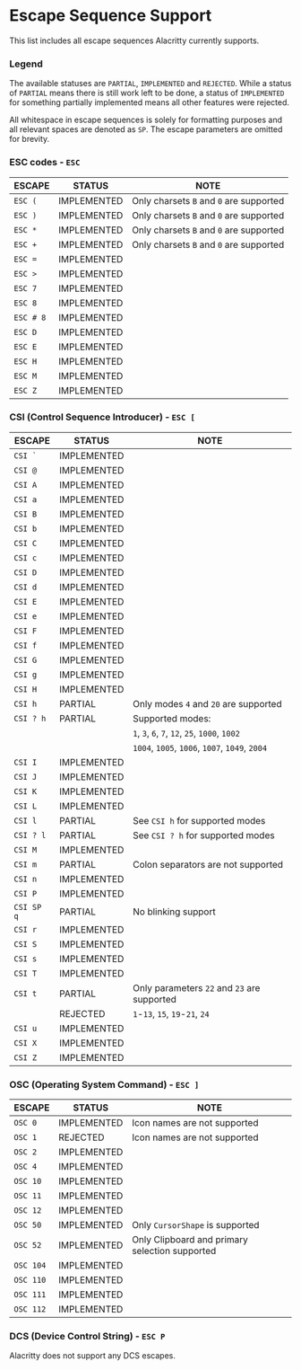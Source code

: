 # Escape Sequence Support

This list includes all escape sequences Alacritty currently supports.

### Legend

The available statuses are `PARTIAL`, `IMPLEMENTED` and `REJECTED`. While a
status of `PARTIAL` means there is still work left to be done, a status of
`IMPLEMENTED` for something partially implemented means all other features were
rejected.

All whitespace in escape sequences is solely for formatting purposes and all
relevant spaces are denoted as `SP`. The escape parameters are omitted for
brevity.

### ESC codes - `ESC`

| ESCAPE    | STATUS      | NOTE                                               |
| --------- | ----------- | -------------------------------------------------- |
| `ESC (`   | IMPLEMENTED | Only charsets `B` and `0` are supported            |
| `ESC )`   | IMPLEMENTED | Only charsets `B` and `0` are supported            |
| `ESC *`   | IMPLEMENTED | Only charsets `B` and `0` are supported            |
| `ESC +`   | IMPLEMENTED | Only charsets `B` and `0` are supported            |
| `ESC =`   | IMPLEMENTED |                                                    |
| `ESC >`   | IMPLEMENTED |                                                    |
| `ESC 7`   | IMPLEMENTED |                                                    |
| `ESC 8`   | IMPLEMENTED |                                                    |
| `ESC # 8` | IMPLEMENTED |                                                    |
| `ESC D`   | IMPLEMENTED |                                                    |
| `ESC E`   | IMPLEMENTED |                                                    |
| `ESC H`   | IMPLEMENTED |                                                    |
| `ESC M`   | IMPLEMENTED |                                                    |
| `ESC Z`   | IMPLEMENTED |                                                    |

### CSI (Control Sequence Introducer) - `ESC [`

| ESCAPE     | STATUS      | NOTE                                              |
| ---------- | ----------- | ------------------------------------------------- |
| ``CSI ` `` | IMPLEMENTED |                                                   |
| `CSI @`    | IMPLEMENTED |                                                   |
| `CSI A`    | IMPLEMENTED |                                                   |
| `CSI a`    | IMPLEMENTED |                                                   |
| `CSI B`    | IMPLEMENTED |                                                   |
| `CSI b`    | IMPLEMENTED |                                                   |
| `CSI C`    | IMPLEMENTED |                                                   |
| `CSI c`    | IMPLEMENTED |                                                   |
| `CSI D`    | IMPLEMENTED |                                                   |
| `CSI d`    | IMPLEMENTED |                                                   |
| `CSI E`    | IMPLEMENTED |                                                   |
| `CSI e`    | IMPLEMENTED |                                                   |
| `CSI F`    | IMPLEMENTED |                                                   |
| `CSI f`    | IMPLEMENTED |                                                   |
| `CSI G`    | IMPLEMENTED |                                                   |
| `CSI g`    | IMPLEMENTED |                                                   |
| `CSI H`    | IMPLEMENTED |                                                   |
| `CSI h`    | PARTIAL     | Only modes `4` and `20` are supported             |
| `CSI ? h`  | PARTIAL     | Supported modes:                                  |
|            |             |   `1`, `3`, `6`, `7`, `12`, `25`, `1000`, `1002`  |
|            |             |   `1004`, `1005`, `1006`, `1007`, `1049`, `2004`  |
| `CSI I`    | IMPLEMENTED |                                                   |
| `CSI J`    | IMPLEMENTED |                                                   |
| `CSI K`    | IMPLEMENTED |                                                   |
| `CSI L`    | IMPLEMENTED |                                                   |
| `CSI l`    | PARTIAL     | See `CSI h` for supported modes                   |
| `CSI ? l`  | PARTIAL     | See `CSI ? h` for supported modes                 |
| `CSI M`    | IMPLEMENTED |                                                   |
| `CSI m`    | PARTIAL     | Colon separators are not supported                |
| `CSI n`    | IMPLEMENTED |                                                   |
| `CSI P`    | IMPLEMENTED |                                                   |
| `CSI SP q` | PARTIAL     | No blinking support                               |
| `CSI r`    | IMPLEMENTED |                                                   |
| `CSI S`    | IMPLEMENTED |                                                   |
| `CSI s`    | IMPLEMENTED |                                                   |
| `CSI T`    | IMPLEMENTED |                                                   |
| `CSI t`    | PARTIAL     | Only parameters `22` and `23` are supported       |
|            | REJECTED    | `1`-`13`, `15`, `19`-`21`, `24`                   |
| `CSI u`    | IMPLEMENTED |                                                   |
| `CSI X`    | IMPLEMENTED |                                                   |
| `CSI Z`    | IMPLEMENTED |                                                   |

### OSC (Operating System Command) - `ESC ]`

| ESCAPE    | STATUS      | NOTE                                               |
| --------- | ----------- | -------------------------------------------------- |
| `OSC 0`   | IMPLEMENTED | Icon names are not supported                       |
| `OSC 1`   | REJECTED    | Icon names are not supported                       |
| `OSC 2`   | IMPLEMENTED |                                                    |
| `OSC 4`   | IMPLEMENTED |                                                    |
| `OSC 10`  | IMPLEMENTED |                                                    |
| `OSC 11`  | IMPLEMENTED |                                                    |
| `OSC 12`  | IMPLEMENTED |                                                    |
| `OSC 50`  | IMPLEMENTED | Only `CursorShape` is supported                    |
| `OSC 52`  | IMPLEMENTED | Only Clipboard and primary selection supported     |
| `OSC 104` | IMPLEMENTED |                                                    |
| `OSC 110` | IMPLEMENTED |                                                    |
| `OSC 111` | IMPLEMENTED |                                                    |
| `OSC 112` | IMPLEMENTED |                                                    |

### DCS (Device Control String) - `ESC P`

Alacritty does not support any DCS escapes.
